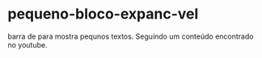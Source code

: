 # pequeno-bloco-expanc-vel
barra de para mostra pequnos textos. Seguindo um conteúdo encontrado no youtube.

